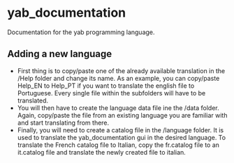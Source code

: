 # yab_documentation

Documentation for the yab programming language.

## Adding a new language

* First thing is to copy/paste one of the already available translation in the /Help folder and change its name. As an example, you can copy/paste Help_EN to Help_PT if you want to translate the english file to Portuguese. Every single file within the subfolders will have to be translated.
* You will then have to create the language data file ine the /data folder. Again, copy/paste the file from an existing language you are familiar with and start translating from there.
* Finally, you will need to create a catalog file in the /language folder. It is used to translate the yab_documentation gui in the desired language. To translate the French catalog file to Italian, copy the fr.catalog file to an it.catalog file and translate the newly created file to italian.